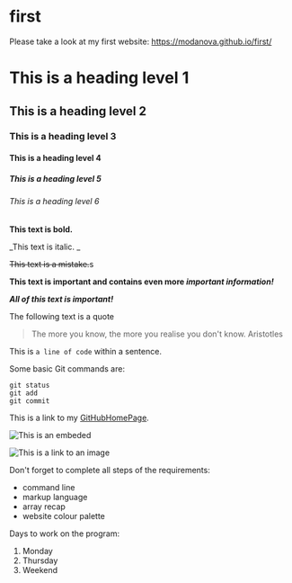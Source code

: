 # first

Please take a look at my first website: https://modanova.github.io/first/

# This is a heading level 1
## This is a heading level 2
### This is a heading level 3
#### This is a heading level 4
##### This is a heading level 5
###### This is a heading level 6

**This text is bold.**

_This text is italic. _

~~This text is a mistake.~~s

**This text is important and contains even more _important information!_**

***All of this text is important!***

The following text is a quote
> The more you know, the more you realise you don't know. 
Aristotles

This is `a line of code` within a sentence. 

Some basic Git commands are:
```
git status
git add
git commit
```

This is a link to my [GitHubHomePage](https://github.com/modanova).

![This is an embeded](https://user-images.githubusercontent.com/99407460/168430375-0799037f-61b4-4223-a9c8-a20bfa165c89.jpg#gh-dark-mode-only)

![This is a link to an image](https://encrypted-tbn0.gstatic.com/images?q=tbn:ANd9GcR5TxNKgIlA7UV06BjpaYNwJKAqiwV2JmTsfAUQY1TWC6trUBnzmu7JMLkwEv1tZ8OP-ZI&usqp=CAU#gh-light-mode-only)

Don't forget to complete all steps of the requirements:
- command line
- markup language
- array recap
- website colour palette

Days to work on the program: 
1. Monday
2. Thursday
3. Weekend

